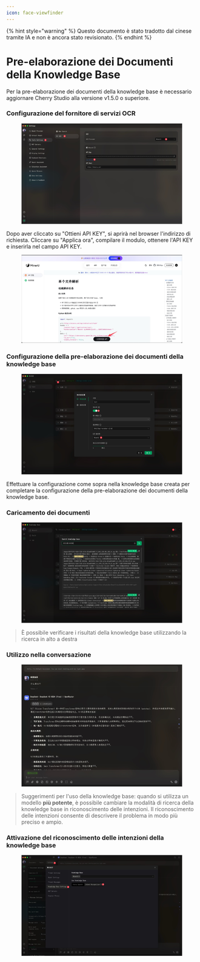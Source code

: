 ```yaml
---
icon: face-viewfinder
---
```


{% hint style="warning" %}
Questo documento è stato tradotto dal cinese tramite IA e non è ancora stato revisionato.
{% endhint %}

# Pre-elaborazione dei Documenti della Knowledge Base

Per la pre-elaborazione dei documenti della knowledge base è necessario aggiornare Cherry Studio alla versione v1.5.0 o superiore.

### Configurazione del fornitore di servizi OCR

<figure><img src="../.gitbook/assets/CleanShot 2025-06-03 at 11.50.10@2x (1).jpg" alt=""><figcaption></figcaption></figure>

Dopo aver cliccato su "Ottieni API KEY", si aprirà nel browser l'indirizzo di richiesta. Cliccare su "Applica ora", compilare il modulo, ottenere l'API KEY e inserirla nel campo API KEY.

<figure><img src="../.gitbook/assets/CleanShot 2025-06-03 at 11.51.55@2x.jpg" alt=""><figcaption></figcaption></figure>

### Configurazione della pre-elaborazione dei documenti della knowledge base

<figure><img src="../.gitbook/assets/CleanShot 2025-06-03 at 20.01.03@2x.jpg" alt=""><figcaption></figcaption></figure>

Effettuare la configurazione come sopra nella knowledge base creata per completare la configurazione della pre-elaborazione dei documenti della knowledge base.

### Caricamento dei documenti

<figure><img src="../.gitbook/assets/CleanShot 2025-06-03 at 12.01.59@2x.jpg" alt=""><figcaption></figcaption></figure>

> È possibile verificare i risultati della knowledge base utilizzando la ricerca in alto a destra

### Utilizzo nella conversazione

<figure><img src="../.gitbook/assets/CleanShot 2025-06-03 at 14.11.00@2x.jpg" alt=""><figcaption></figcaption></figure>

> Suggerimenti per l'uso della knowledge base: quando si utilizza un modello **più potente**, è possibile cambiare la modalità di ricerca della knowledge base in riconoscimento delle intenzioni. Il riconoscimento delle intenzioni consente di descrivere il problema in modo più preciso e ampio.

### Attivazione del riconoscimento delle intenzioni della knowledge base

<figure><img src="../.gitbook/assets/CleanShot 2025-06-03 at 14.12.47@2x.jpg" alt=""><figcaption></figcaption></figure>